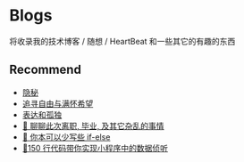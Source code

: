 # Blogs

将收录我的技术博客 / 随想 / HeartBeat 和一些其它的有趣的东西

## Recommend

- [隐秘](/articles/flow/隐秘.html)
- [追寻自由与满怀希望](/articles/flow/追寻自由与满怀希望.html)
- [表达和孤独](/articles/flow/表达和孤独.html)
- [💖 聊聊此次离职, 毕业, 及其它杂乱的事情](/articles/006-聊聊聊此次离职毕业及其它杂乱的事情.html)
- [📝 你本可以少写些 if-else](/articles/005-你本可以少写些if-else.html)
- [🚀150 行代码带你实现小程序中的数据侦听](/articles/004-150行代码带你实现小程序中的数据侦听.html)

<Comments />
